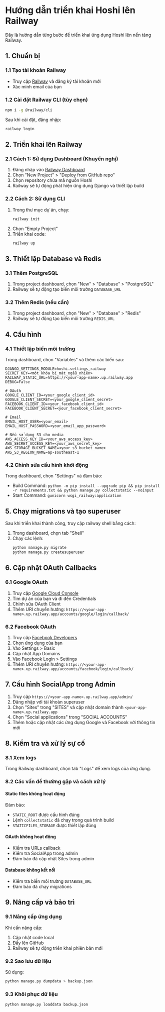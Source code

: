 # Hướng dẫn triển khai Hoshi lên Railway

Đây là hướng dẫn từng bước để triển khai ứng dụng Hoshi lên nền tảng Railway.

## 1. Chuẩn bị

### 1.1 Tạo tài khoản Railway

- Truy cập [Railway](https://railway.app) và đăng ký tài khoản mới
- Xác minh email của bạn

### 1.2 Cài đặt Railway CLI (tùy chọn)

```bash
npm i -g @railway/cli
```

Sau khi cài đặt, đăng nhập:

```bash
railway login
```

## 2. Triển khai lên Railway

### 2.1 Cách 1: Sử dụng Dashboard (Khuyến nghị)

1. Đăng nhập vào [Railway Dashboard](https://railway.app/dashboard)
2. Chọn "New Project" > "Deploy from GitHub repo"
3. Chọn repository chứa mã nguồn Hoshi
4. Railway sẽ tự động phát hiện ứng dụng Django và thiết lập build

### 2.2 Cách 2: Sử dụng CLI

1. Trong thư mục dự án, chạy:
   ```bash
   railway init
   ```
2. Chọn "Empty Project"
3. Triển khai code:
   ```bash
   railway up
   ```

## 3. Thiết lập Database và Redis

### 3.1 Thêm PostgreSQL

1. Trong project dashboard, chọn "New" > "Database" > "PostgreSQL"
2. Railway sẽ tự động tạo biến môi trường `DATABASE_URL`

### 3.2 Thêm Redis (nếu cần)

1. Trong project dashboard, chọn "New" > "Database" > "Redis"
2. Railway sẽ tự động tạo biến môi trường `REDIS_URL`

## 4. Cấu hình

### 4.1 Thiết lập biến môi trường

Trong dashboard, chọn "Variables" và thêm các biến sau:

```
DJANGO_SETTINGS_MODULE=hoshi.settings_railway
SECRET_KEY=<một_khóa_bí_mật_ngẫu_nhiên>
RAILWAY_STATIC_URL=https://<your-app-name>.up.railway.app
DEBUG=False

# OAuth
GOOGLE_CLIENT_ID=<your_google_client_id>
GOOGLE_CLIENT_SECRET=<your_google_client_secret>
FACEBOOK_CLIENT_ID=<your_facebook_client_id>
FACEBOOK_CLIENT_SECRET=<your_facebook_client_secret>

# Email
EMAIL_HOST_USER=<your_email>
EMAIL_HOST_PASSWORD=<your_email_app_password>

# Nếu sử dụng S3 cho media
AWS_ACCESS_KEY_ID=<your_aws_access_key>
AWS_SECRET_ACCESS_KEY=<your_aws_secret_key>
AWS_STORAGE_BUCKET_NAME=<your_s3_bucket_name>
AWS_S3_REGION_NAME=ap-southeast-1
```

### 4.2 Chỉnh sửa cấu hình khởi động

Trong dashboard, chọn "Settings" và đảm bảo:

- Build Command: `python -m pip install --upgrade pip && pip install -r requirements.txt && python manage.py collectstatic --noinput`
- Start Command: `gunicorn wsgi_railway:application`

## 5. Chạy migrations và tạo superuser

Sau khi triển khai thành công, truy cập railway shell bằng cách:

1. Trong dashboard, chọn tab "Shell"
2. Chạy các lệnh:
   ```bash
   python manage.py migrate
   python manage.py createsuperuser
   ```

## 6. Cập nhật OAuth Callbacks

### 6.1 Google OAuth

1. Truy cập [Google Cloud Console](https://console.cloud.google.com)
2. Tìm dự án của bạn và đi đến Credentials
3. Chỉnh sửa OAuth Client
4. Thêm URI chuyển hướng: `https://<your-app-name>.up.railway.app/accounts/google/login/callback/`

### 6.2 Facebook OAuth

1. Truy cập [Facebook Developers](https://developers.facebook.com)
2. Chọn ứng dụng của bạn
3. Vào Settings > Basic
4. Cập nhật App Domains
5. Vào Facebook Login > Settings
6. Thêm URI chuyển hướng: `https://<your-app-name>.up.railway.app/accounts/facebook/login/callback/`

## 7. Cấu hình SocialApp trong Admin

1. Truy cập `https://<your-app-name>.up.railway.app/admin/`
2. Đăng nhập với tài khoản superuser
3. Chọn "Sites" trong "SITES" và cập nhật domain thành `<your-app-name>.up.railway.app`
4. Chọn "Social applications" trong "SOCIAL ACCOUNTS"
5. Thêm hoặc cập nhật các ứng dụng Google và Facebook với thông tin mới

## 8. Kiểm tra và xử lý sự cố

### 8.1 Xem logs

Trong Railway dashboard, chọn tab "Logs" để xem logs của ứng dụng.

### 8.2 Các vấn đề thường gặp và cách xử lý

#### Static files không hoạt động

Đảm bảo:
- `STATIC_ROOT` được cấu hình đúng
- Lệnh `collectstatic` đã chạy trong quá trình build
- `STATICFILES_STORAGE` được thiết lập đúng

#### OAuth không hoạt động

- Kiểm tra URLs callback
- Kiểm tra SocialApp trong admin
- Đảm bảo đã cập nhật Sites trong admin

#### Database không kết nối

- Kiểm tra biến môi trường `DATABASE_URL`
- Đảm bảo đã chạy migrations

## 9. Nâng cấp và bảo trì

### 9.1 Nâng cấp ứng dụng

Khi cần nâng cấp:
1. Cập nhật code local
2. Đẩy lên GitHub
3. Railway sẽ tự động triển khai phiên bản mới

### 9.2 Sao lưu dữ liệu

Sử dụng:
```bash
python manage.py dumpdata > backup.json
```

### 9.3 Khôi phục dữ liệu

```bash
python manage.py loaddata backup.json
``` 